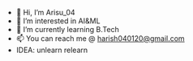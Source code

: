 - 👋 Hi, I’m Arisu_04
- 👀 I’m interested in AI&ML
- 🌱 I’m currently learning B.Tech 
- 📫 You can reach me @ harish040120@gmail.com
- IDEA: unlearn relearn

<!---
harish040120/harish040120 is a ✨ special ✨ repository because its `README.md` (this file) appears on your GitHub profile.
You can click the Preview link to take a look at your changes.
--->
